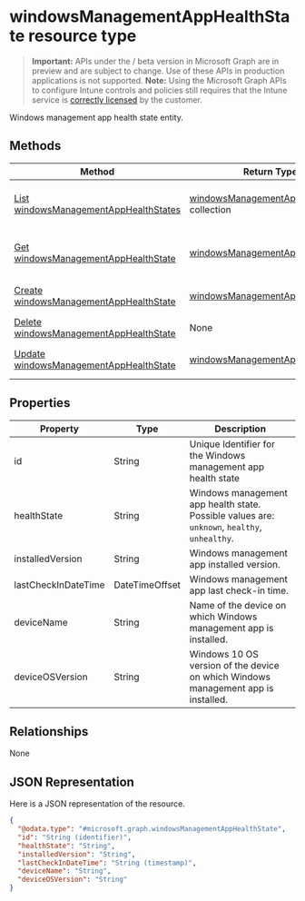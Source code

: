 ﻿# windowsManagementAppHealthState resource type

> **Important:** APIs under the / beta version in Microsoft Graph are in preview and are subject to change. Use of these APIs in production applications is not supported.
> **Note:** Using the Microsoft Graph APIs to configure Intune controls and policies still requires that the Intune service is [correctly licensed](https://go.microsoft.com/fwlink/?linkid=839381) by the customer.

Windows management app health state entity.
## Methods
|Method|Return Type|Description|
|---|---|---|
|[List windowsManagementAppHealthStates](../api/intune_devices_windowsmanagementapphealthstate_list.md)|[windowsManagementAppHealthState](../resources/intune_devices_windowsmanagementapphealthstate.md) collection|List properties and relationships of the [windowsManagementAppHealthState](../resources/intune_devices_windowsmanagementapphealthstate.md) objects.|
|[Get windowsManagementAppHealthState](../api/intune_devices_windowsmanagementapphealthstate_get.md)|[windowsManagementAppHealthState](../resources/intune_devices_windowsmanagementapphealthstate.md)|Read properties and relationships of the [windowsManagementAppHealthState](../resources/intune_devices_windowsmanagementapphealthstate.md) object.|
|[Create windowsManagementAppHealthState](../api/intune_devices_windowsmanagementapphealthstate_create.md)|[windowsManagementAppHealthState](../resources/intune_devices_windowsmanagementapphealthstate.md)|Create a new [windowsManagementAppHealthState](../resources/intune_devices_windowsmanagementapphealthstate.md) object.|
|[Delete windowsManagementAppHealthState](../api/intune_devices_windowsmanagementapphealthstate_delete.md)|None|Deletes a [windowsManagementAppHealthState](../resources/intune_devices_windowsmanagementapphealthstate.md).|
|[Update windowsManagementAppHealthState](../api/intune_devices_windowsmanagementapphealthstate_update.md)|[windowsManagementAppHealthState](../resources/intune_devices_windowsmanagementapphealthstate.md)|Update the properties of a [windowsManagementAppHealthState](../resources/intune_devices_windowsmanagementapphealthstate.md) object.|

## Properties
|Property|Type|Description|
|---|---|---|
|id|String|Unique Identifier for the Windows management app health state|
|healthState|String|Windows management app health state. Possible values are: `unknown`, `healthy`, `unhealthy`.|
|installedVersion|String|Windows management app installed version.|
|lastCheckInDateTime|DateTimeOffset|Windows management app last check-in time.|
|deviceName|String|Name of the device on which Windows management app is installed.|
|deviceOSVersion|String|Windows 10 OS version of the device on which Windows management app is installed.|

## Relationships
None
## JSON Representation
Here is a JSON representation of the resource.
<!-- {
  "blockType": "resource",
  "keyProperty": "id",
  "@odata.type": "microsoft.graph.windowsManagementAppHealthState"
}
-->
```json
{
  "@odata.type": "#microsoft.graph.windowsManagementAppHealthState",
  "id": "String (identifier)",
  "healthState": "String",
  "installedVersion": "String",
  "lastCheckInDateTime": "String (timestamp)",
  "deviceName": "String",
  "deviceOSVersion": "String"
}
```



